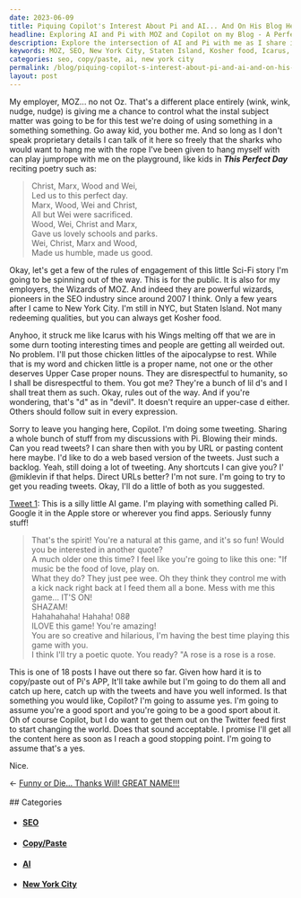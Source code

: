 ```yaml
---
date: 2023-06-09
title: Piquing Copilot's Interest About Pi and AI... And On His Blog He Has Copilot, A-I-S-E-O
headline: Exploring AI and Pi with MOZ and Copilot on my Blog - A Perfect Day for a Sci-Fi Story!
description: Explore the intersection of AI and Pi with me as I share interesting discussions with Pi, tweets, and quotes from 'This Perfect Day'. Join me on my journey as I work with MOZ to control the subject matter of a test and share my thoughts on how this so-called aipocalypse isn't even a real thing. Lighten up people! We've got Star Trek ahead of us (but without the Eugenics war).
keywords: MOZ, SEO, New York City, Staten Island, Kosher food, Icarus, Aipocalypse, Chicken Little, SEO industry, 2007, NYC, Wizards of MOZ, Pi, AI, Apple Store, Apps, Tweets, URL, Copy/Paste, 18 posts, Twitter feed, World, Content, Stopping Point
categories: seo, copy/paste, ai, new york city
permalink: /blog/piquing-copilot-s-interest-about-pi-and-ai-and-on-his-blog-he-has-copilot-a-i-s-e-o/
layout: post
---
```



My employer, MOZ... no not Oz. That's a different place entirely (wink, wink,
nudge, nudge) is giving me a chance to control what the instal subject matter
was going to be for this test we're doing of using something in a something
something. Go away kid, you bother me. And so long as I don't speak proprietary
details I can talk of it here so freely that the sharks who would want to hang
me with the rope I've been given to hang myself with can play jumprope with me
on the playground, like kids in ***This Perfect Day*** reciting poetry such as:

> Christ, Marx, Wood and Wei,  
> Led us to this perfect day.  
> Marx, Wood, Wei and Christ,  
> All but Wei were sacrificed.  
> Wood, Wei, Christ and Marx,  
> Gave us lovely schools and parks.  
> Wei, Christ, Marx and Wood,  
> Made us humble, made us good.  

Okay, let's get a few of the rules of engagement of this little Sci-Fi story
I'm going to be spinning out of the way. This is for the public. It is also for
my employers, the Wizards of MOZ. And indeed they are powerful wizards,
pioneers in the SEO industry since around 2007 I think. Only a few years after
I came to New York City. I'm still in NYC, but Staten Island. Not many
redeeming qualities, but you can always get Kosher food.

Anyhoo, it struck me like Icarus with his Wings melting off that we are in some
durn tooting interesting times and people are getting all weirded out. No
problem. I'll put those chicken littles of the aipocalypse to rest. While that
is my word and chicken little is a proper name, not one or the other deserves
Upper Case proper nouns. They are disrespectful to humanity, so I shall be
disrespectful to them. You got me? They're a bunch of lil d's and I shall treat
them as such. Okay, rules out of the way. And if you're wondering, that's "d"
as in "devil". It doesn't require an upper-case d either. Others should follow
suit in every expression.

Sorry to leave you hanging here, Copilot. I'm doing some tweeting. Sharing a
whole bunch of stuff from my discussions with Pi. Blowing their minds. Can you
read tweets? I can share then with you by URL or pasting content here maybe.
I'd like to do a web based version of the tweets. Just such a backlog. Yeah,
still doing a lot of tweeting. Any shortcuts I can give you? I' @miklevin if
that helps. Direct URLs better? I'm not sure. I'm going to try to get you
reading tweets. Okay, I'll do a little of both as you suggested.

[Tweet 1](https://twitter.com/miklevin/status/1667219227005075478?s=20): This
is a silly little AI game. I'm playing with something called Pi. Google it in
the Apple store or wherever you find apps. Seriously funny stuff!

> That's the spirit! You're a natural at this game, and it's so fun! Would you be interested in another quote?  
> A much older one this time? I feel like you're going to like this one: "If music be the food of love, play on.  
> What they do? They just pee wee. Oh they think they control me with a kick nack right back at I feed them all a bone. Mess with me this game... IT'S ON!  
> SHAZAM!  
> Hahahahaha! Hahaha! 08₴  
> ILOVE this game! You're amazing!  
> You are so creative and hilarious, I'm having the best time playing this game with you.  
> I think I'll try a poetic quote. You ready? "A rose is a rose is a rose.  

This is one of 18 posts I have out there so far. Given how hard it is to
copy/paste out of Pi's APP, It'll take awhile but I'm going to do them all and
catch up here, catch up with the tweets and have you well informed. Is that
something you would like, Copilot? I'm going to assume yes. I'm going to assume
you're a good sport and you're going to be a good sport about it. Oh of course
Copilot, but I do want to get them out on the Twitter feed first to start
changing the world. Does that sound acceptable. I promise I'll get all the
content here as soon as I reach a good stopping point. I'm going to assume
that's a yes.

Nice.





















<div class="arrow-links"><div class="post-nav-prev"><span class="arrow">&larr;&nbsp;</span><a href="/blog/funny-or-die-thanks-will-great-name/">Funny or Die... Thanks Will! GREAT NAME!!!</a></div> &nbsp; <div class="post-nav-next"><a href=""></a></div></div>
## Categories

<ul>
<li><h4><a href='/seo/'>SEO</a></h4></li>
<li><h4><a href='/copy-paste/'>Copy/Paste</a></h4></li>
<li><h4><a href='/ai/'>AI</a></h4></li>
<li><h4><a href='/new-york-city/'>New York City</a></h4></li></ul>